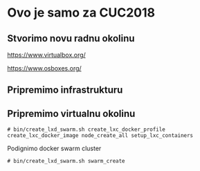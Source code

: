 # Ovo je samo za CUC2018

## Stvorimo novu radnu okolinu

https://www.virtualbox.org/

https://www.osboxes.org/

## Pripremimo infrastrukturu

## Pripremimo virtualnu okolinu
```
# bin/create_lxd_swarm.sh create_lxc_docker_profile create_lxc_docker_image node_create_all setup_lxc_containers
```

Podignimo docker swarm cluster
```
# bin/create_lxd_swarm.sh swarm_create
```
